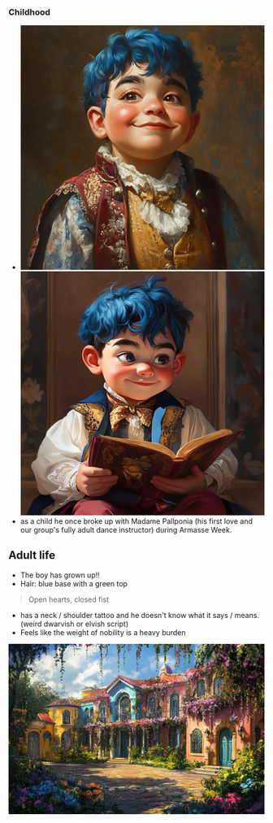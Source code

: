 ### Childhood
- ![](../assets/8175bb8555583425dd0d310593205ca2.png) ![](../assets/0a9031948c269bbf9e45277f51214efb.png)
- as a child he once broke up with Madame Pallponia (his first love and our group's fully adult dance instructor) during Armasse Week.

## Adult life
- The boy has grown up!! 
- Hair: blue base with a green top
> 	Open hearts, closed fist
- has a neck / shoulder tattoo and he doesn't know what it says / means.  (weird dwarvish or elvish script)
- Feels like the weight of nobility is a heavy burden




![](../assets/996b06458327b0cf201dc964c6a57262.png)